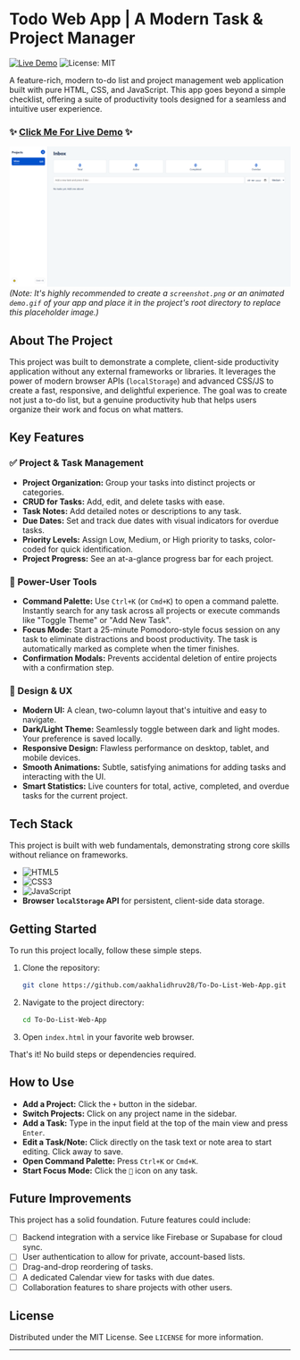 # Todo Web App | A Modern Task & Project Manager

[![Live Demo](https://img.shields.io/badge/Live_Demo-View_Here-blue?style=for-the-badge&logo=github)](https://aakhalidhruv28.github.io/To-Do-List-Web-App/)
![License: MIT](https://img.shields.io/badge/License-MIT-blue.svg?style=for-the-badge)

A feature-rich, modern to-do list and project management web application built with pure HTML, CSS, and JavaScript. This app goes beyond a simple checklist, offering a suite of productivity tools designed for a seamless and intuitive user experience.

### ✨ [**Click Me For Live Demo**](https://aakhalidhruv28.github.io/To-Do-List-Web-App/) ✨

![Todo Web App Screenshot](./screenshot.png)
*(Note: It's highly recommended to create a `screenshot.png` or an animated `demo.gif` of your app and place it in the project's root directory to replace this placeholder image.)*

## About The Project

This project was built to demonstrate a complete, client-side productivity application without any external frameworks or libraries. It leverages the power of modern browser APIs (`localStorage`) and advanced CSS/JS to create a fast, responsive, and delightful experience. The goal was to create not just a to-do list, but a genuine productivity hub that helps users organize their work and focus on what matters.

## Key Features

### ✅ Project & Task Management
*   **Project Organization:** Group your tasks into distinct projects or categories.
*   **CRUD for Tasks:** Add, edit, and delete tasks with ease.
*   **Task Notes:** Add detailed notes or descriptions to any task.
*   **Due Dates:** Set and track due dates with visual indicators for overdue tasks.
*   **Priority Levels:** Assign Low, Medium, or High priority to tasks, color-coded for quick identification.
*   **Project Progress:** See an at-a-glance progress bar for each project.

### 🚀 Power-User Tools
*   **Command Palette:** Use `Ctrl+K` (or `Cmd+K`) to open a command palette. Instantly search for any task across all projects or execute commands like "Toggle Theme" or "Add New Task".
*   **Focus Mode:** Start a 25-minute Pomodoro-style focus session on any task to eliminate distractions and boost productivity. The task is automatically marked as complete when the timer finishes.
*   **Confirmation Modals:** Prevents accidental deletion of entire projects with a confirmation step.

### 🎨 Design & UX
*   **Modern UI:** A clean, two-column layout that's intuitive and easy to navigate.
*   **Dark/Light Theme:** Seamlessly toggle between dark and light modes. Your preference is saved locally.
*   **Responsive Design:** Flawless performance on desktop, tablet, and mobile devices.
*   **Smooth Animations:** Subtle, satisfying animations for adding tasks and interacting with the UI.
*   **Smart Statistics:** Live counters for total, active, completed, and overdue tasks for the current project.

## Tech Stack

This project is built with web fundamentals, demonstrating strong core skills without reliance on frameworks.

*   ![HTML5](https://img.shields.io/badge/HTML5-E34F26?style=for-the-badge&logo=html5&logoColor=white)
*   ![CSS3](https://img.shields.io/badge/CSS3-1572B6?style=for-the-badge&logo=css3&logoColor=white)
*   ![JavaScript](https://img.shields.io/badge/JavaScript-F7DF1E?style=for-the-badge&logo=javascript&logoColor=black)
*   **Browser `localStorage` API** for persistent, client-side data storage.

## Getting Started

To run this project locally, follow these simple steps.

1.  Clone the repository:
    ```sh
    git clone https://github.com/aakhalidhruv28/To-Do-List-Web-App.git
    ```
2.  Navigate to the project directory:
    ```sh
    cd To-Do-List-Web-App
    ```
3.  Open `index.html` in your favorite web browser.

That's it! No build steps or dependencies required.

## How to Use

*   **Add a Project:** Click the `+` button in the sidebar.
*   **Switch Projects:** Click on any project name in the sidebar.
*   **Add a Task:** Type in the input field at the top of the main view and press `Enter`.
*   **Edit a Task/Note:** Click directly on the task text or note area to start editing. Click away to save.
*   **Open Command Palette:** Press `Ctrl+K` or `Cmd+K`.
*   **Start Focus Mode:** Click the `🎯` icon on any task.

## Future Improvements

This project has a solid foundation. Future features could include:
*   [ ] Backend integration with a service like Firebase or Supabase for cloud sync.
*   [ ] User authentication to allow for private, account-based lists.
*   [ ] Drag-and-drop reordering of tasks.
*   [ ] A dedicated Calendar view for tasks with due dates.
*   [ ] Collaboration features to share projects with other users.

## License

Distributed under the MIT License. See `LICENSE` for more information.

---
